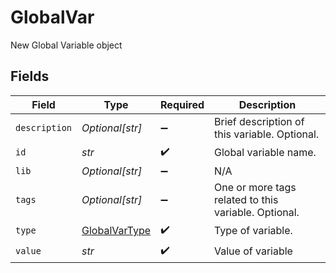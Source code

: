 # GlobalVar

New Global Variable object


## Fields

| Field                                                 | Type                                                  | Required                                              | Description                                           |
| ----------------------------------------------------- | ----------------------------------------------------- | ----------------------------------------------------- | ----------------------------------------------------- |
| `description`                                         | *Optional[str]*                                       | :heavy_minus_sign:                                    | Brief description of this variable. Optional.         |
| `id`                                                  | *str*                                                 | :heavy_check_mark:                                    | Global variable name.                                 |
| `lib`                                                 | *Optional[str]*                                       | :heavy_minus_sign:                                    | N/A                                                   |
| `tags`                                                | *Optional[str]*                                       | :heavy_minus_sign:                                    | One or more tags related to this variable. Optional.  |
| `type`                                                | [GlobalVarType](../../models/shared/globalvartype.md) | :heavy_check_mark:                                    | Type of variable.                                     |
| `value`                                               | *str*                                                 | :heavy_check_mark:                                    | Value of variable                                     |